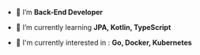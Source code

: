 <!-- ![header](https://capsule-render.vercel.app/api?type=waving&color=auto&height=200&section=header&text=Hello,World!%20🐣&fontSize=70) -->

<p align=center>
	
- 🥑 I’m **Back-End Developer**

- 🌱 I’m currently learning  **JPA, Kotlin, TypeScript**

- 🚀 I'm currently interested in  : **Go, Docker, Kubernetes** 
  
</p>

  
<!-- ![Footer](https://capsule-render.vercel.app/api?type=waving&color=auto&height=200&section=footer) -->

<!--
[![Hits](https://hits.seeyoufarm.com/api/count/incr/badge.svg?url=https%3A%2F%2Fgithub.com%2Fcorazon4815&count_bg=%23FBD546&title_bg=%23555555&icon=&icon_color=%23E7E7E7&title=hits&edge_flat=true)](https://hits.seeyoufarm.com)
-->
